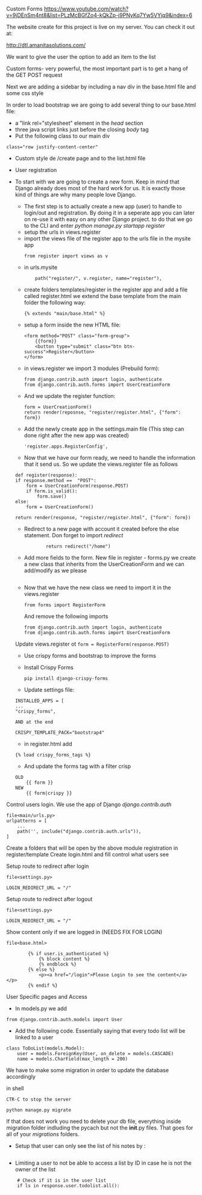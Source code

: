 Custom Forms
https://www.youtube.com/watch?v=9jDEnSm4nt8&list=PLzMcBGfZo4-kQkZp-j9PNyKq7Yw5VYjq9&index=6

The website create for this project is live on my server. You can check it out at:

http://dtl.amanitasolutions.com/

We want to give the user the option to add an item to the list


Custom forms- very powerful, the most important part is to get a hang of the GET POST request

Next we are adding a sidebar by including a nav div in the base.html file and some css style

In order to load bootstrap we are going to add several thing to our base.html file:
- a "link rel="stylesheet" element in the <i>head</i> section
- three java script links just before the closing <i>body</i> tag
- Put the following class to our main div
```
class="row justify-content-center"
```

- Custom style de /create page and to the list.html file

- User registration

- To start with we are going to create a new form. Keep in mind that Django already does most
of the hard work for us. It is exactly those kind of things are why many people love Django.
	- The first step is to actually create a new app (user) to handle to login/out and registration. 
	By doing it in a seperate app you can later on re-use it with easy on any other Django project.
	to do that we go to the CLI and enter <i>python manage.py startapp register</i>
	- setup the urls in views.register
	- import the views file of the register app to the urls file in the mysite app
		```
		from register import views as v
		```
	- in urls.mysite
		```
		    path("register/", v.register, name="register"),
		```
	- create folders templates/register in the register app and add a file called register.html
	we extend the base template from the main folder the following way:
		```
		{% extends "main/base.html" %}
		```
	- setup a form inside the new HTML file:
		```
		<form method="POST" class="form-group">
			{{form}}
			<button type="submit" class="btn btn-success">Register</button>
		</form>	
		```
	- in views.register we import 3 modules (Prebuild form):
		```
		from django.contrib.auth import login, authenticate
		from django.contrib.auth.forms import UserCreationForm
		```
	- And we update the register function:
		```
		form = UserCreationForm()
		return render(reposnse, "register/register.html", {"form": form})
		```
	- Add the newly create app in the settings.main file (This step can done right after the new app was created)
		```	
		'register.apps.RegisterConfig',
		```
	- Now that we have our form ready, we need to handle the information that it send us. So we update the 
	views.register file as follows
	```
	def register(response):
	if response.method ==  "POST":
		form = UserCreationForm(response.POST)
		if form.is_valid():
			form.save()
	else:
		form = UserCreationForm()
		
	return render(response, "register/register.html", {"form": form})
	```
	- Redirect to a new page with account it created before the else statement. Don forget to import <i>redirect</i>
	
		```
				return redirect("/home")
		```
	- Add more fields to the form. New file in register - forms.py
	we create a new class that inherits from the UserCreationForm and we can add/modify as we please	
		
		
		```
		```
		
		
	- Now that we have the new class we need to import it in the views.register
		
		```
		from forms import RegisterForm

		```
		And remove the following imports
		
		```
		from django.contrib.auth import login, authenticate
		from django.contrib.auth.forms import UserCreationForm

		```
	Update views.register ot
		```
		form = RegisterForm(response.POST)
		```
	- Use crispy forms and bootstrap to improve the forms 
	- Install Crispy Forms
		
		```
		pip install django-crispy-forms
		```
	- Update settings file:
	```
	INSTALLED_APPS = [
	...
	"crispy_forms", 
	
	AND at the end
	
	CRISPY_TEMPLATE_PACK="bootstrap4"
	```
	- in register.html add 
	```
	{% load crispy_forms_tags %}
	```
	- And update the forms tag with a filter crisp
	```
	OLD
		{{ form }}
	NEW
		{{ form|crispy }}
	```
	
Control users login. We use the app of Django <i>django.contrib.auth</i>
```
file<main/urls.py>
urlpatterns = [
	...
	path('', include("django.contrib.auth.urls")),
]
```

Create a folders that will be open by the above module registration in register/template
Create login.html and fill
control what users see

Setup route to redirect after login
```
file<settings.py>

LOGIN_REDIRECT_URL = "/"
```

Setup route to redirect after logout
```
file<settings.py>

LOGIN_REDIRECT_URL = "/"
```

Show content only if we are logged in (NEEDS FIX FOR LOGIN)
```
file<base.html>

        {% if user.is_authenticated %}
        	{% block content %}
	        {% endblock %}
	    {% else %}
	    	<p><a href="/login">Please Login to see the content</a></p>
	    {% endif %}

```
		
		
User Specific pages and Access

- In models.py we add
```
from django.contrib.auth.models import User
```

- Add the following code. Essentially saying that every todo list will be linked to a user

```
class ToDoList(models.Model):
 	user = models.ForeignKey(User, on_delete = models.CASCADE)
	name = models.CharField(max_length = 200)

```

We have to make some migration in order to update the database accordingly

in shell
```
CTR-C to stop the server

python manage.py migrate
```

If that does not work you need to delete your db file, everything inside migration folder indluding the pycach 
but not the __init__.py files. That goes for all of your <i>migrations</i> folders.



- Setup that user can only see the list of his notes by :

```
```

- Limiting a user to not be able to access a list by ID in case he is not the owner of the list
```
	# Check if it is in the user list
	if ls in response.user.todolist.all():	

```



